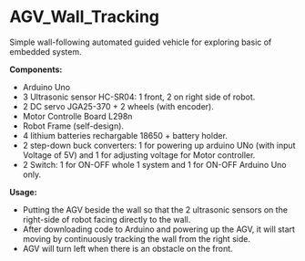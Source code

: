 # AGV_Wall_Tracking
Simple wall-following automated guided vehicle for exploring basic of embedded system.

**Components:**

- Arduino Uno
- 3 Ultrasonic sensor HC-SR04: 1 front, 2 on right side of robot.
- 2 DC servo JGA25-370 + 2 wheels (with encoder).
- Motor Controlle Board L298n
- Robot Frame (self-design).
- 4 lithium batteries rechargable 18650 + battery holder.
- 2 step-down buck converters: 1 for powering up arduino UNo (with input Voltage of 5V) and 1 for adjusting voltage for Motor controller.
- 2 Switch: 1 for ON-OFF whole 1 system and 1 for ON-OFF Arduino Uno only.

**Usage:**
- Putting the AGV beside the wall so that the 2 ultrasonic sensors on the right-side of robot facing directly to the wall.
- After downloading code to Arduino and powering up the AGV, it will start moving by continuously tracking the wall from the right side.
- AGV will turn left when there is an obstacle on the front.
